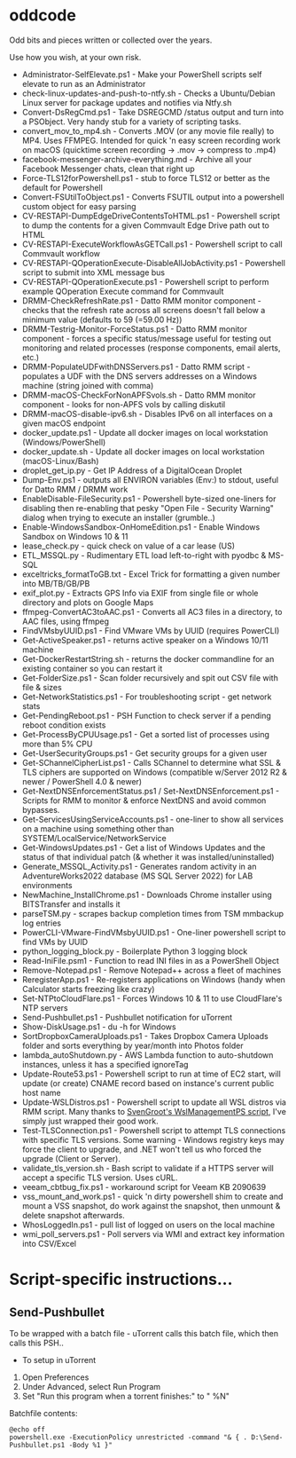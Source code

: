# oddcode
Odd bits and pieces written or collected over the years.

Use how you wish, at your own risk.

* Administrator-SelfElevate.ps1 - Make your PowerShell scripts self elevate to run as an Administrator
* check-linux-updates-and-push-to-ntfy.sh - Checks a Ubuntu/Debian Linux server for package updates and notifies via Ntfy.sh
* Convert-DsRegCmd.ps1 - Take DSREGCMD /status output and turn into a PSObject.  Very handy stub for a variety of scripting tasks.
* convert_mov_to_mp4.sh - Converts .MOV (or any movie file really) to MP4. Uses FFMPEG. Intended for quick 'n easy screen recording work on macOS (quicktime screen recording -> .mov -> compress to .mp4)
* facebook-messenger-archive-everything.md - Archive all your Facebook Messenger chats, clean that right up
* Force-TLS12forPowershell.ps1 - stub to force TLS12 or better as the default for Powershell
* Convert-FSUtilToObject.ps1 - Converts FSUTIL output into a powershell custom object for easy parsing
* CV-RESTAPI-DumpEdgeDriveContentsToHTML.ps1 - Powershell script to dump the contents for a given Commvault Edge Drive path out to HTML
* CV-RESTAPI-ExecuteWorkflowAsGETCall.ps1 - Powershell script to call Commvault workflow
* CV-RESTAPI-QOperationExecute-DisableAllJobActivity.ps1 - Powershell script to submit into XML message bus
* CV-RESTAPI-QOperationExecute.ps1 - Powershell script to perform example QOperation Execute command for Commvault
* DRMM-CheckRefreshRate.ps1 - Datto RMM monitor component - checks that the refresh rate across all screens doesn't fall below a minimum value (defaults to 59 (=59.00 Hz))
* DRMM-Testrig-Monitor-ForceStatus.ps1 - Datto RMM monitor component - forces a specific status/message useful for testing out monitoring and related processes (response components, email alerts, etc.)
* DRMM-PopulateUDFwithDNSServers.ps1 - Datto RMM script - populates a UDF with the DNS servers addresses on a Windows machine (string joined with comma)
* DRMM-macOS-CheckForNonAPFSvols.sh - Datto RMM monitor component - looks for non-APFS vols by calling diskutil
* DRMM-macOS-disable-ipv6.sh - Disables IPv6 on all interfaces on a given macOS endpoint
* docker_update.ps1 - Update all docker images on local workstation (Windows/PowerShell)
* docker_update.sh - Update all docker images on local workstation (macOS-Linux/Bash)
* droplet_get_ip.py - Get IP Address of a DigitalOcean Droplet
* Dump-Env.ps1 - outputs all ENVIRON variables (Env:) to stdout, useful for Datto RMM / DRMM work
* EnableDisable-FileSecurity.ps1 - Powershell byte-sized one-liners for disabling then re-enabling that pesky "Open File - Security Warning" dialog when trying to execute an installer (grumble..)
* Enable-WindowsSandbox-OnHomeEdition.ps1 - Enable Windows Sandbox on Windows 10 & 11
* lease_check.py - quick check on value of a car lease (US)
* ETL_MSSQL.py - Rudimentary ETL load left-to-right with pyodbc & MS-SQL
* exceltricks_formatToGB.txt - Excel Trick for formatting a given number into MB/TB/GB/PB
* exif_plot.py - Extracts GPS Info via EXIF from single file or whole directory and plots on Google Maps
* ffmpeg-ConvertAC3toAAC.ps1 - Converts all AC3 files in a directory, to AAC files, using ffmpeg
* FindVMsbyUUID.ps1 - Find VMware VMs by UUID (requires PowerCLI)
* Get-ActiveSpeaker.ps1 - returns active speaker on a Windows 10/11 machine
* Get-DockerRestartString.sh - returns the docker commandline for an existing container so you can restart it
* Get-FolderSize.ps1 - Scan folder recursively and spit out CSV file with file & sizes
* Get-NetworkStatistics.ps1 - For troubleshooting script - get network stats
* Get-PendingReboot.ps1 - PSH Function to check server if a pending reboot condition exists
* Get-ProcessByCPUUsage.ps1 - Get a sorted list of processes using more than 5% CPU
* Get-UserSecurityGroups.ps1 - Get security groups for a given user
* Get-SChannelCipherList.ps1 - Calls SChannel to determine what SSL & TLS ciphers are supported on Windows (compatible w/Server 2012 R2 & newer / PowerShell 4.0 & newer)
* Get-NextDNSEnforcementStatus.ps1 / Set-NextDNSEnforcement.ps1 - Scripts for RMM to monitor & enforce NextDNS and avoid common bypasses.
* Get-ServicesUsingServiceAccounts.ps1 - one-liner to show all services on a machine using something other than SYSTEM/LocalService/NetworkService
* Get-WindowsUpdates.ps1 - Get a list of Windows Updates and the status of that individual patch (& whether it was installed/uninstalled)
* Generate_MSSQL_Activity.ps1 - Generates random activity in an AdventureWorks2022 database (MS SQL Server 2022) for LAB environments
* NewMachine_InstallChrome.ps1 - Downloads Chrome installer using BITSTransfer and installs it
* parseTSM.py - scrapes backup completion times from TSM mmbackup log entries
* PowerCLI-VMware-FindVMsbyUUID.ps1 - One-liner powershell script to find VMs by UUID
* python_logging_block.py - Boilerplate Python 3 logging block
* Read-IniFile.psm1 - Function to read INI files in as a PowerShell Object
* Remove-Notepad.ps1 - Remove Notepad++ across a fleet of machines
* ReregisterApp.ps1 - Re-registers applications on Windows (handy when Calculator starts freezing like crazy)
* Set-NTPtoCloudFlare.ps1 - Forces Windows 10 & 11 to use CloudFlare's NTP servers
* Send-Pushbullet.ps1 - Pushbullet notification for uTorrent
* Show-DiskUsage.ps1 - du -h for Windows
* SortDropboxCameraUploads.ps1 - Takes Dropbox Camera Uploads folder and sorts everything by year/month into Photos folder
* lambda_autoShutdown.py - AWS Lambda function to auto-shutdown instances, unless it has a specified ignoreTag
* Update-Route53.ps1 - Powershell script to run at time of EC2 start, will update (or create) CNAME record based on instance's current public host name
* Update-WSLDistros.ps1 - Powershell script to update all WSL distros via RMM script. Many thanks to [SvenGroot's WslManagementPS script](https://github.com/SvenGroot/WslManagementPS), I've simply just wrapped their good work.
* Test-TLSConnection.ps1 - Powershell script to attempt TLS connections with specific TLS versions. Some warning - Windows registry keys may force the client to upgrade, and .NET won't tell us who forced the upgrade (Client or Server).
* validate_tls_version.sh - Bash script to validate if a HTTPS server will accept a specific TLS version.  Uses cURL.
* veeam_cbtbug_fix.ps1 - workaround script for Veeam KB 2090639
* vss_mount_and_work.ps1 - quick 'n dirty powershell shim to create and mount a VSS snapshot, do work against the snapshot, then unmount & delete snapshot afterwards.
* WhosLoggedIn.ps1 - pull list of logged on users on the local machine
* wmi_poll_servers.ps1 - Poll servers via WMI and extract key information into CSV/Excel

# Script-specific instructions...

## Send-Pushbullet

To be wrapped with a batch file - uTorrent calls this batch file, which then calls this PSH..
* To setup in uTorrent
1. Open Preferences
2. Under Advanced, select Run Program
3. Set "Run this program when a torrent finishes:" to "<path to batch file> %N"

Batchfile contents:
```
@echo off
powershell.exe -ExecutionPolicy unrestricted -command "& { . D:\Send-Pushbullet.ps1 -Body %1 }"
```
